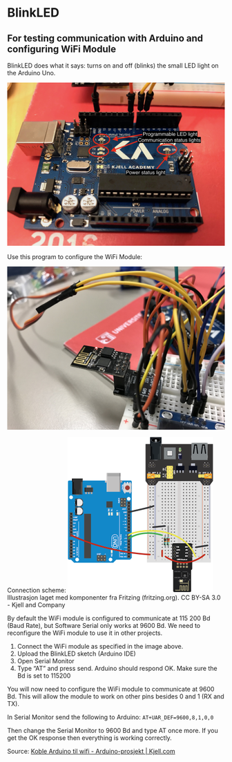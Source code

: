 # BlinkLED
## For testing communication with Arduino and configuring WiFi Module
BlinkLED does what it says: turns on and off (blinks) the small LED light on the Arduino Uno. 

![](attachements/IMG_2259.jpeg)

Use this program to configure the WiFi Module:

![](attachements/IMG_2127.jpeg)


Connection scheme:
![](attachements/Kjell.com%20WiFi%20Arduino%20UNO.png)
Illustrasjon laget med komponenter fra Fritzing (fritzing.org). CC BY-SA 3.0 - Kjell and Company

By default the WiFi module is configured to communicate at 115 200 Bd (Baud Rate), but Software Serial only works at 9600 Bd. We need to reconfigure the WiFi module to use it in other projects. 

1. Connect the WiFi module as specified in the image above. 
2. Upload the BlinkLED sketch (Arduino IDE)
3. Open Serial Monitor 
4. Type “AT” and press send. Arduino should respond OK. Make sure the Bd is set to 115200

You will now need to configure the WiFi module to communicate at 9600 Bd. This will allow the module to work on other pins besides 0 and 1 (RX and TX). 

In Serial Monitor send the following to Arduino:
`AT+UAR_DEF=9600,8,1,0,0` 

Then change the Serial Monitor to 9600 Bd and type AT once more. If you get the OK response then everything is working correctly. 

Source: 
[Koble Arduino til wifi - Arduino-prosjekt | Kjell.com](https://www.kjell.com/no/spor-kjell/hvordan-virker-det/arduino/arduino-prosjekt/koble-arduino-til-wifi) 

